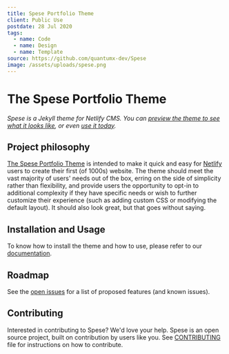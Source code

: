 ```yaml
---
title: Spese Portfolio Theme
client: Public Use
postdate: 28 Jul 2020
tags:
  - name: Code
  - name: Design
  - name: Template
source: https://github.com/quantumx-dev/Spese
image: /assets/uploads/spese.png
---
```

# The Spese Portfolio Theme

*Spese is a Jekyll theme for Netlify CMS. You can [preview the theme to see what it looks like](https://spese.netlify.app/), or even [use it today](#installation-and-usage).*

## Project philosophy

[The Spese Portfolio Theme](https://github.com/quantumx-dev/Spese) is intended to make it quick and easy for [Netlify](https://www.netlify.com/) users to create their first (of 1000s) website. The theme should meet the vast majority of users' needs out of the box, erring on the side of simplicity rather than flexibility, and provide users the opportunity to opt-in to additional complexity if they have specific needs or wish to further customize their experience (such as adding custom CSS or modifying the default layout). It should also look great, but that goes without saying.

## Installation and Usage

To know how to install the theme and how to use, please refer to our [documentation](https://quantumx-dev.github.io/Spese/).

## Roadmap

See the [open issues](https://github.com/quantumx-dev/Spese/issues) for a list of proposed features (and known issues).

## Contributing

Interested in contributing to Spese? We'd love your help. Spese is an open source project, built on contribution by users like you. See [CONTRIBUTING](docs/CONTRIBUTING.md) file for instructions on how to contribute.
